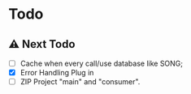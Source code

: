 # Todo

## ⚠️ Next Todo

- [ ] Cache when every call/use database like SONG;
- [x] Error Handling Plug in
- [ ] ZIP Project "main" and "consumer".
